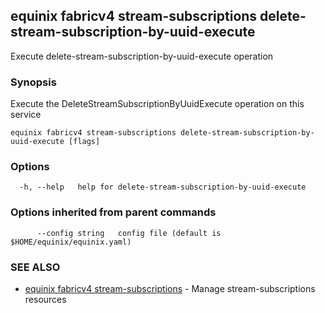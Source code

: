 ## equinix fabricv4 stream-subscriptions delete-stream-subscription-by-uuid-execute

Execute delete-stream-subscription-by-uuid-execute operation

### Synopsis

Execute the DeleteStreamSubscriptionByUuidExecute operation on this service

```
equinix fabricv4 stream-subscriptions delete-stream-subscription-by-uuid-execute [flags]
```

### Options

```
  -h, --help   help for delete-stream-subscription-by-uuid-execute
```

### Options inherited from parent commands

```
      --config string   config file (default is $HOME/equinix/equinix.yaml)
```

### SEE ALSO

* [equinix fabricv4 stream-subscriptions](equinix_fabricv4_stream-subscriptions.md)	 - Manage stream-subscriptions resources

